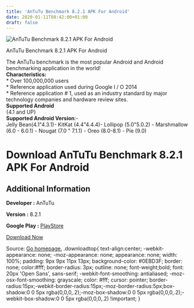 ```yaml
---
title: 'AnTuTu Benchmark 8.2.1 APK For Android'
date: 2020-01-11T08:42:00+01:00
draft: false
---
```


![AnTuTu Benchmark 8.2.1 APK For Android](https://i1.wp.com/apkhome.net/wp-content/uploads/2020/01/AnTuTu-Benchmark-8.2.1.png "AnTuTu Benchmark 8.2.1 APK For Android")

  

AnTuTu Benchmark 8.2.1 APK For Android

The AnTuTu benchmark is the most popular Android and Android benchmarking application in the world!  
**Characteristics:**  
\* Over 100,000,000 users  
\* Reference application used during Google I / O 2014  
\* Reference application # 1, used as an industry standard by major technology companies and hardware review sites.  
**Supported Android**  
{4.1 and UP}  
**Supported Android Version**:-  
Jelly Bean(4.1"4.3.1)- KitKat (4.4"4.4.4)- Lollipop (5.0"5.0.2) - Marshmallow (6.0 - 6.0.1) - Nougat (7.0 " 7.1.1) - Oreo (8.0-8.1) - Pie (9.0)

Download AnTuTu Benchmark 8.2.1 APK For Android
===============================================

Additional Information
----------------------

**Developer :** AnTuTu

**Version :** 8.2.1

**Google Play :** [PlayStore](https://play.google.com/store/apps/details?id=com.antutu.ABenchMark)

  

[Download Now](https://store4app.co/post/antutu-benchmark-8-2-1-apk-for-android_1578728192)

  
Source: [Go homepage.](https://store4app.co/post/antutu-benchmark-8-2-1-apk-for-android_1578728192) .downloadtop{ text-align:center; -webkit-appearance: none; -moz-appearance: none; appearance: none; width: 100%; padding: 9px 9px 11px 13px; background-color: #0EBD3F; border: none; color:#fff; border-radius: 3px; outline: none; font-weight;bold; font: 20px 'Open Sans', sans-serif; -webkit-font-smoothing: antialiased; -moz-osx-font-smoothing: grayscale; color: #fff; cursor: pointer; border-radius:15px;-webkit-border-radius:15px;-moz-border-radius:5px;box-shadow:0 0 5px rgba(0,0,0,.2);-moz-box-shadow:0 0 5px rgba(0,0,0,.2);-webkit-box-shadow:0 0 5px rgba(0,0,0,.2) !important; }